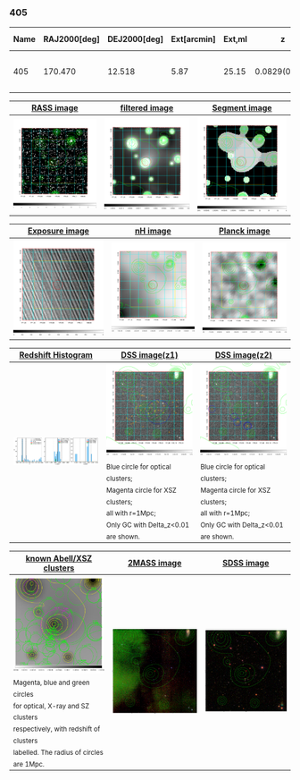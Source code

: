 <div STYLE="page-break-after: always;"></div>

### 405

|Name|RAJ2000[deg]|DEJ2000[deg] |Ext[arcmin]| Ext,ml | z | z_src| C|GC(XSZ,Delta_z<0.01)| GC(OPT,Delta_z<0.01)|GC| R_sig[arcmin] | R500[arcmin] | R500[Mpc]| CRsig[c/s] | CR500[c/s] |L500[1E44 erg/s]|F500[1E-12 erg/s/cm^2]| M500[1E14 Msun]|Tx[keV]|Cnt_sig|Beta|Rc[arcmin]|Comment|Alias|
|---|---|---|---|---|---|------|---|--------|---------|----------|---|---|---|---|---|---|---|---|---|---|---|---|---|---|
|405| 170.470| 12.518| 5.87| 25.15| 0.0829(0.005)| z1, z_xsz| B| F20| -| C, F20, N, W| 45.055| 9.856| 0.922| 0.373(0.082)| 0.330(0.072)| 1.090(0.630)| 6.403(3.703)| 2.41(0.70)| 3.78(0.69)| 191.4| 0.529(-0.022+0.068)| 20.966(-2.719+4.692)| -| t302|

|[RASS image](../image/405/405_img.pdf)|[filtered image](../image/405/405_fil.pdf)|[Segment image](../image/405/405_seg.pdf)|
|-------------------|--------------------|-------------------|
| <img src="../image/405/405_img.png" width="300">  | <img src="../image/405/405_fil.png" width="300">   | <img src="../image/405/405_seg.png" width="300">  |

|[Exposure image](../image/405/405_mex.pdf)| [nH image](../image/405/405_nh.pdf)| [Planck image](../image/405/405_p.pdf)|
|-------------------|--------------------|-------------------|
|<img src="../image/405/405_mex.png" width="300">   | <img src="../image/405/405_nh.png" width="300">    | <img src="../image/405/405_p.png" width="300"> |

|[Redshift Histogram](../image/405/405_zg.pdf) | [DSS image(z1)](../image/405/405_dss_z1.pdf)      |  [DSS image(z2)](../image/405/405_dss_z2.pdf)    |
|-------------------|--------------------|-------------------|
|<img src="../image/405/405_zg.png" width="300"> |<img src="../image/405/405_dss_z1.png" width="300"> <sub><br>Blue circle for optical clusters; <br>Magenta circle for XSZ clusters; <br>all with r=1Mpc; <br>Only GC with Delta_z<0.01 are shown. </sub>| <img src="../image/405/405_dss_z2.png" width="300"><sub><br>Blue circle for optical clusters; <br>Magenta circle for XSZ clusters; <br>all with r=1Mpc; <br>Only GC with Delta_z<0.01 are shown. </sub> |

|[known Abell/XSZ clusters](../image/405/405_gc.pdf) | [2MASS image](../image/405/405_2mass.pdf)      |[SDSS image](../image/405/405_sdss.pdf)   |
|-------------------|-------------------|-------------------|
|<img src=../image/405/405_gc.png width="300"> <br><sub>Magenta, blue and green circles <br>for optical, X-ray and SZ clusters <br>respectively, with redshift of clusters <br>labelled. The radius of circles <br>are 1Mpc.</sub>|<img src="../image/405/405_2mass.png" width="300">  | <img src="../image/405/405_sdss.png" width="300">  |




